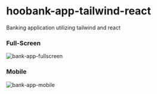 # hoobank-app-tailwind-react
Banking application utilizing tailwind and react

### Full-Screen

![bank-app-fullscreen](https://github.com/DevinciCodes/hoobank-app-tailwind-react/assets/104049282/2941bf69-2b21-47f0-949e-8392854fe142)


### Mobile


![bank-app-mobile](https://github.com/DevinciCodes/hoobank-app-tailwind-react/assets/104049282/a2aaad96-343d-422d-be6a-8c34a3ec71e5)
